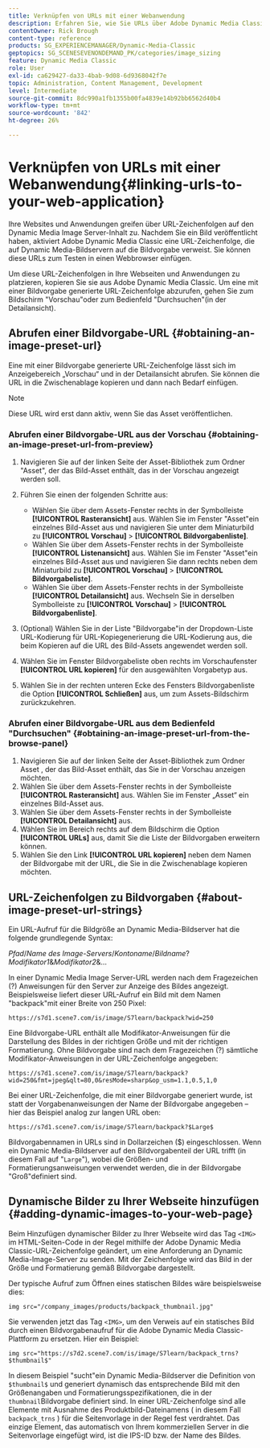 ```yaml
---
title: Verknüpfen von URLs mit einer Webanwendung
description: Erfahren Sie, wie Sie URLs über Adobe Dynamic Media Classic mit Ihrer Webanwendung verknüpfen.
contentOwner: Rick Brough
content-type: reference
products: SG_EXPERIENCEMANAGER/Dynamic-Media-Classic
geptopics: SG_SCENESEVENONDEMAND_PK/categories/image_sizing
feature: Dynamic Media Classic
role: User
exl-id: ca629427-da33-4bab-9d08-6d9368042f7e
topic: Administration, Content Management, Development
level: Intermediate
source-git-commit: 8dc990a1fb1355b00fa4839e14b92bb6562d40b4
workflow-type: tm+mt
source-wordcount: '842'
ht-degree: 26%

---
```


# Verknüpfen von URLs mit einer Webanwendung{#linking-urls-to-your-web-application}

Ihre Websites und Anwendungen greifen über URL-Zeichenfolgen auf den Dynamic Media Image Server-Inhalt zu. Nachdem Sie ein Bild veröffentlicht haben, aktiviert Adobe Dynamic Media Classic eine URL-Zeichenfolge, die auf Dynamic Media-Bildservern auf die Bildvorgabe verweist. Sie können diese URLs zum Testen in einen Webbrowser einfügen.

Um diese URL-Zeichenfolgen in Ihre Webseiten und Anwendungen zu platzieren, kopieren Sie sie aus Adobe Dynamic Media Classic. Um eine mit einer Bildvorgabe generierte URL-Zeichenfolge abzurufen, gehen Sie zum Bildschirm &quot;Vorschau&quot;oder zum Bedienfeld &quot;Durchsuchen&quot;(in der Detailansicht).

## Abrufen einer Bildvorgabe-URL {#obtaining-an-image-preset-url}

Eine mit einer Bildvorgabe generierte URL-Zeichenfolge lässt sich im Anzeigebereich „Vorschau“ und in der Detailansicht abrufen. Sie können die URL in die Zwischenablage kopieren und dann nach Bedarf einfügen.

>[!NOTE]
>
>Diese URL wird erst dann aktiv, wenn Sie das Asset veröffentlichen.

### Abrufen einer Bildvorgabe-URL aus der Vorschau {#obtaining-an-image-preset-url-from-preview}

1. Navigieren Sie auf der linken Seite der Asset-Bibliothek zum Ordner &quot;Asset&quot;, der das Bild-Asset enthält, das in der Vorschau angezeigt werden soll.
1. Führen Sie einen der folgenden Schritte aus:

   * Wählen Sie über dem Assets-Fenster rechts in der Symbolleiste **[!UICONTROL Rasteransicht]** aus. Wählen Sie im Fenster &quot;Asset&quot;ein einzelnes Bild-Asset aus und navigieren Sie unter dem Miniaturbild zu **[!UICONTROL Vorschau]** > **[!UICONTROL Bildvorgabenliste]**.
   * Wählen Sie über dem Assets-Fenster rechts in der Symbolleiste **[!UICONTROL Listenansicht]** aus. Wählen Sie im Fenster &quot;Asset&quot;ein einzelnes Bild-Asset aus und navigieren Sie dann rechts neben dem Miniaturbild zu **[!UICONTROL Vorschau]** > **[!UICONTROL Bildvorgabeliste]**.
   * Wählen Sie über dem Assets-Fenster rechts in der Symbolleiste **[!UICONTROL Detailansicht]** aus. Wechseln Sie in derselben Symbolleiste zu **[!UICONTROL Vorschau]** > **[!UICONTROL Bildvorgabenliste]**.

1. (Optional) Wählen Sie in der Liste &quot;Bildvorgabe&quot;in der Dropdown-Liste URL-Kodierung für URL-Kopiegenerierung die URL-Kodierung aus, die beim Kopieren auf die URL des Bild-Assets angewendet werden soll.
1. Wählen Sie im Fenster Bildvorgabeliste oben rechts im Vorschaufenster **[!UICONTROL URL kopieren]** für den ausgewählten Vorgabetyp aus.
1. Wählen Sie in der rechten unteren Ecke des Fensters Bildvorgabenliste die Option **[!UICONTROL Schließen]** aus, um zum Assets-Bildschirm zurückzukehren.

### Abrufen einer Bildvorgabe-URL aus dem Bedienfeld &quot;Durchsuchen&quot; {#obtaining-an-image-preset-url-from-the-browse-panel}

1. Navigieren Sie auf der linken Seite der Asset-Bibliothek zum Ordner Asset , der das Bild-Asset enthält, das Sie in der Vorschau anzeigen möchten.
1. Wählen Sie über dem Assets-Fenster rechts in der Symbolleiste **[!UICONTROL Rasteransicht]** aus. Wählen Sie im Fenster „Asset“ ein einzelnes Bild-Asset aus.
1. Wählen Sie über dem Assets-Fenster rechts in der Symbolleiste **[!UICONTROL Detailansicht]** aus.
1. Wählen Sie im Bereich rechts auf dem Bildschirm die Option **[!UICONTROL URLs]** aus, damit Sie die Liste der Bildvorgaben erweitern können.
1. Wählen Sie den Link **[!UICONTROL URL kopieren]** neben dem Namen der Bildvorgabe mit der URL, die Sie in die Zwischenablage kopieren möchten.

## URL-Zeichenfolgen zu Bildvorgaben {#about-image-preset-url-strings}

Ein URL-Aufruf für die Bildgröße an Dynamic Media-Bildserver hat die folgende grundlegende Syntax:

*Pfad*/*Name des Image-Servers*/*Kontoname*/*Bildname*?*Modifikator1*&amp;*Modifikator2*&amp;...

In einer Dynamic Media Image Server-URL werden nach dem Fragezeichen (?) Anweisungen für den Server zur Anzeige des Bildes angezeigt. Beispielsweise liefert dieser URL-Aufruf ein Bild mit dem Namen &quot;backpack&quot;mit einer Breite von 250 Pixel:

```as3
https://s7d1.scene7.com/is/image/S7learn/backpack?wid=250
```

Eine Bildvorgabe-URL enthält alle Modifikator-Anweisungen für die Darstellung des Bildes in der richtigen Größe und mit der richtigen Formatierung. Ohne Bildvorgabe sind nach dem Fragezeichen (?) sämtliche Modifikator-Anweisungen in der URL-Zeichenfolge angegeben:

```as3
https://s7d1.scene7.com/is/image/S7learn/backpack?wid=250&fmt=jpeg&qlt=80,0&resMode=sharp&op_usm=1.1,0.5,1,0
```

Bei einer URL-Zeichenfolge, die mit einer Bildvorgabe generiert wurde, ist statt der Vorgabenanweisungen der Name der Bildvorgabe angegeben – hier das Beispiel analog zur langen URL oben:

```as3
https://s7d1.scene7.com/is/image/S7learn/backpack?$Large$
```

Bildvorgabennamen in URLs sind in Dollarzeichen ($) eingeschlossen. Wenn ein Dynamic Media-Bildserver auf den Bildvorgabenteil der URL trifft (in diesem Fall auf &quot;`Large`&quot;), wobei die Größen- und Formatierungsanweisungen verwendet werden, die in der Bildvorgabe &quot;Groß&quot;definiert sind.

## Dynamische Bilder zu Ihrer Webseite hinzufügen {#adding-dynamic-images-to-your-web-page}

Beim Hinzufügen dynamischer Bilder zu Ihrer Webseite wird das Tag `<IMG>` im HTML-Seiten-Code in der Regel mithilfe der Adobe Dynamic Media Classic-URL-Zeichenfolge geändert, um eine Anforderung an Dynamic Media-Image-Server zu senden. Mit der Zeichenfolge wird das Bild in der Größe und Formatierung gemäß Bildvorgabe dargestellt.

Der typische Aufruf zum Öffnen eines statischen Bildes wäre beispielsweise dies:

```as3
img src="/company_images/products/backpack_thumbnail.jpg"
```

Sie verwenden jetzt das Tag `<IMG>`, um den Verweis auf ein statisches Bild durch einen Bildvorgabenaufruf für die Adobe Dynamic Media Classic-Plattform zu ersetzen. Hier ein Beispiel:

```as3
img src="https://s7d2.scene7.com/is/image/S7learn/backpack_trns?$thumbnail$"
```

In diesem Beispiel &quot;sucht&quot;ein Dynamic Media-Bildserver die Definition von `$thumbnail$` und generiert dynamisch das entsprechende Bild mit den Größenangaben und Formatierungsspezifikationen, die in der `thumbnail`Bildvorgabe definiert sind. In einer URL-Zeichenfolge sind alle Elemente mit Ausnahme des Produktbild-Dateinamens ( in diesem Fall `backpack_trns` ) für die Seitenvorlage in der Regel fest verdrahtet. Das einzige Element, das automatisch von Ihrem kommerziellen Server in die Seitenvorlage eingefügt wird, ist die IPS-ID bzw. der Name des Bildes.
